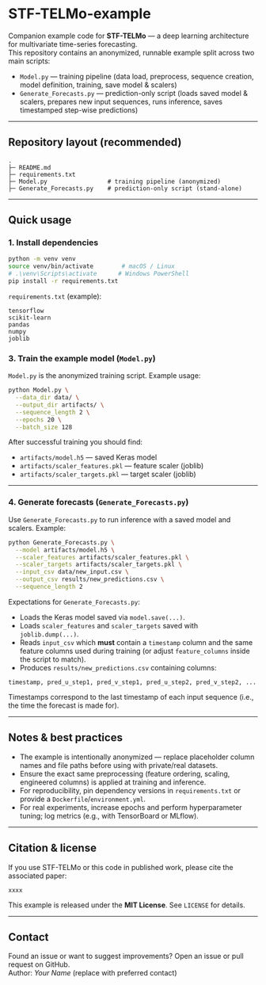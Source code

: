 # STF-TELMo-example

Companion example code for **STF-TELMo** — a deep learning architecture for multivariate time-series forecasting.  
This repository contains an anonymized, runnable example split across two main scripts:

- `Model.py` — training pipeline (data load, preprocess, sequence creation, model definition, training, save model & scalers)  
- `Generate_Forecasts.py` — prediction-only script (loads saved model & scalers, prepares new input sequences, runs inference, saves timestamped step-wise predictions)

---

## Repository layout (recommended)

```
.
├─ README.md
├─ requirements.txt
├─ Model.py                 # training pipeline (anonymized)
├─ Generate_Forecasts.py    # prediction-only script (stand-alone)

```

---

## Quick usage

### 1. Install dependencies

```bash
python -m venv venv
source venv/bin/activate        # macOS / Linux
# .\venv\Scripts\activate      # Windows PowerShell
pip install -r requirements.txt
```

`requirements.txt` (example):

```
tensorflow
scikit-learn
pandas
numpy
joblib
```


### 3. Train the example model (`Model.py`)

`Model.py` is the anonymized training script. Example usage:

```bash
python Model.py \
  --data_dir data/ \
  --output_dir artifacts/ \
  --sequence_length 2 \
  --epochs 20 \
  --batch_size 128
```

After successful training you should find:

- `artifacts/model.h5` — saved Keras model  
- `artifacts/scaler_features.pkl` — feature scaler (joblib)  
- `artifacts/scaler_targets.pkl` — target scaler (joblib)

---

### 4. Generate forecasts (`Generate_Forecasts.py`)

Use `Generate_Forecasts.py` to run inference with a saved model and scalers. Example:

```bash
python Generate_Forecasts.py \
  --model artifacts/model.h5 \
  --scaler_features artifacts/scaler_features.pkl \
  --scaler_targets artifacts/scaler_targets.pkl \
  --input_csv data/new_input.csv \
  --output_csv results/new_predictions.csv \
  --sequence_length 2
```

Expectations for `Generate_Forecasts.py`:

- Loads the Keras model saved via `model.save(...)`.
- Loads `scaler_features` and `scaler_targets` saved with `joblib.dump(...)`.
- Reads `input_csv` which **must** contain a `timestamp` column and the same feature columns used during training (or adjust `feature_columns` inside the script to match).
- Produces `results/new_predictions.csv` containing columns:

```
timestamp, pred_u_step1, pred_v_step1, pred_u_step2, pred_v_step2, ...
```

Timestamps correspond to the last timestamp of each input sequence (i.e., the time the forecast is made for).

---

## Notes & best practices

- The example is intentionally anonymized — replace placeholder column names and file paths before using with private/real datasets.
- Ensure the exact same preprocessing (feature ordering, scaling, engineered columns) is applied at training and inference.
- For reproducibility, pin dependency versions in `requirements.txt` or provide a `Dockerfile`/`environment.yml`.
- For real experiments, increase epochs and perform hyperparameter tuning; log metrics (e.g., with TensorBoard or MLflow).

---

## Citation & license

If you use STF-TELMo or this code in published work, please cite the associated paper:

```
xxxx
```

This example is released under the **MIT License**. See `LICENSE` for details.

---

## Contact

Found an issue or want to suggest improvements? Open an issue or pull request on GitHub.  
Author: *Your Name* (replace with preferred contact)
